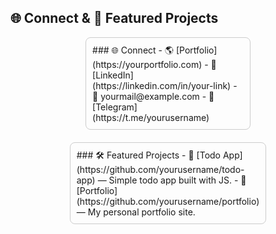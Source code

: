 ## 🌐 Connect & 🌟 Featured Projects

<div style="display: flex; gap: 20px; flex-wrap: wrap; justify-content: center;">

<div style="flex: 0 0 48%; border: 1px solid #ccc; padding: 10px; border-radius: 8px;">
### 🌐 Connect
- 🌎 [Portfolio](https://yourportfolio.com)
- 💼 [LinkedIn](https://linkedin.com/in/your-link)
- 📧 yourmail@example.com
- 💬 [Telegram](https://t.me/yourusername)
</div>

<div style="flex: 0 0 48%; border: 1px solid #ccc; padding: 10px; border-radius: 8px;">
### 🛠️ Featured Projects
- 🔗 [Todo App](https://github.com/yourusername/todo-app) — Simple todo app built with JS.
- 🔗 [Portfolio](https://github.com/yourusername/portfolio) — My personal portfolio site.
</div>

</div>
